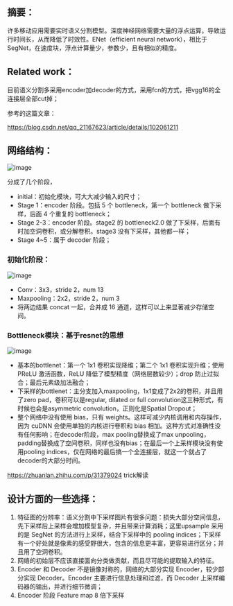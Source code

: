## 摘要：
许多移动应用需要实时语义分割模型。深度神经网络需要大量的浮点运算，导致运行时间长，从而降低了时效性。ENet（efficient neural network），相比于 SegNet，在速度块，浮点计算量少，参数少，且有相似的精度。
## Related work：
目前语义分割多采用encoder加decoder的方式，采用fcn的方式，把vgg16的全连接层全部cut掉；

参考的这篇文章：

https://blog.csdn.net/qq_21167623/article/details/102061211
## 网络结构：
![image](https://github.com/BlackApple-LMZ/paper_learning/2021/0106%20ENet%EF%BC%9AA%20Deep%20Neural%20Network%20Architecture%20for%20Real-Time%20Semantic%20Segmentation/11.png)

分成了几个阶段， 
- initial：初始化模块，可大大减少输入的尺寸；
- Stage 1：encoder 阶段。包括 5 个 bottleneck，第一个 bottleneck 做下采样，后面 4 个重复的 bottleneck；
- Stage 2-3：encoder 阶段。stage2 的 bottleneck2.0 做了下采样，后面有时加空洞卷积，或分解卷积。stage3 没有下采样，其他都一样；
- Stage 4~5：属于 decoder 阶段；

### 初始化阶段：
![image](https://github.com/BlackApple-LMZ/paper_learning/2021/0106%20ENet%EF%BC%9AA%20Deep%20Neural%20Network%20Architecture%20for%20Real-Time%20Semantic%20Segmentation/22.png)
- Conv：3x3，stride 2，num 13
- Maxpooling：2x2，stride 2，num 3
- 将两边结果 concat 一起，合并成 16 通道，这样可以上来显著减少存储空间。
### Bottleneck模块：基于resnet的思想
![image](https://github.com/BlackApple-LMZ/paper_learning/2021/0106%20ENet%EF%BC%9AA%20Deep%20Neural%20Network%20Architecture%20for%20Real-Time%20Semantic%20Segmentation/33.png)

- 基本的bottlenet：第一个 1x1 卷积实现降维；第二个 1x1 卷积实现升维；使用 PReLU 激活函数，ReLU 降低了模型精度（网络层数较少）；drop 防止过拟合；最后元素级加法融合；
- 下采样的bottlenet：主分支加入maxpooling，1x1变成了2x2的卷积，并且用了zero pad，卷积可以是regular, dilated or full convolution这三种形式，有时候也会是asymmetric convolution，正则化是Spatial Dropout；
- 整个网络中没有使用 bias，只有 weights。这样可减少内核调用和内存操作，因为 cuDNN 会使用单独的内核进行卷积和 bias 相加。这种方式对准确性没有任何影响；在decoder阶段，max pooling替换成了max unpooling，padding替换成了空间卷积，同样也没有bias；在最后一个上采样模块没有使用pooling indices，仅在网络的最后搞一个全连接层，就这一个就占了decoder的大部分时间。

https://zhuanlan.zhihu.com/p/31379024 trick解读
## 设计方面的一些选择：
1. 特征图的分辨率：语义分割中下采样图片有很多问题：损失大部分空间信息，先下采样后上采样会增加模型复杂，并且带来计算消耗；这里upsample 采用的是 SegNet 的方法进行上采样，结合下采样中的 pooling indices；下采样有一个好处就是像素的感受野很大，包含的信息更丰富，更容易进行区分；并且用了空洞卷积。
2. 网络的初始层不应该直接面向分类做贡献，而且尽可能的提取输入的特征。
3. Encoder 和 Decoder 不是镜像对称的，网络的大部分实现 Encoder，较少部分实现 Decoder。Encoder 主要进行信息处理和过滤，而 Decoder 上采样编码器的输出，并进行细节微调；
4. Encoder 阶段 Feature map 8 倍下采样
